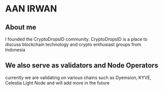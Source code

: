 # AAN IRWAN 

## About me 
I founded the CryptoDropsID community. CryptoDropsID is a place to discuss blockchain technology and crypto enthusiast groups from Indonesia

## We also serve as validators and Node Operators
currently we are validating on various chains such as Dyemsion, KYVE, Celestia Light Node and will add more in the future

## 
